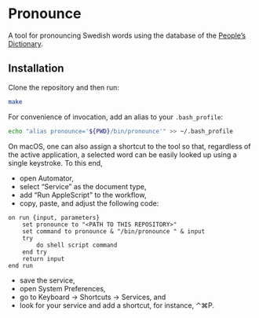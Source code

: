 # Pronounce

A tool for pronouncing Swedish words using the database of the [People’s
Dictionary][folkets].

## Installation

Clone the repository and then run:

```bash
make
```

For convenience of invocation, add an alias to your `.bash_profile`:

```bash
echo "alias pronounce='${PWD}/bin/pronounce'" >> ~/.bash_profile
```

On macOS, one can also assign a shortcut to the tool so that, regardless of the
active application, a selected word can be easily looked up using a single
keystroke. To this end,

* open Automator,
* select “Service” as the document type,
* add “Run AppleScript” to the workflow,
* copy, paste, and adjust the following code:

```applescript
on run {input, parameters}
	set pronounce to "<PATH TO THIS REPOSITORY>"
	set command to pronounce & "/bin/pronounce " & input
	try
		do shell script command
	end try
	return input
end run
```

* save the service,
* open System Preferences,
* go to Keyboard → Shortcuts → Services, and
* look for your service and add a shortcut, for instance, ⌃⌘P.

[folkets]: http://folkets-lexikon.csc.kth.se/folkets/folkets.html
